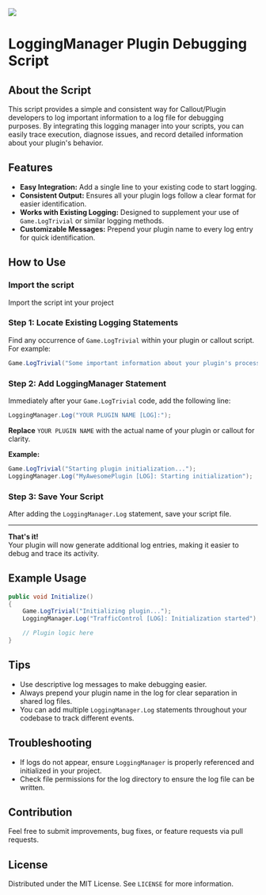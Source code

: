 <img src="https://img.shields.io/badge/status-Active-green" />

# LoggingManager Plugin Debugging Script

## About the Script

This script provides a simple and consistent way for Callout/Plugin developers to log important information to a log file for debugging purposes. By integrating this logging manager into your scripts, you can easily trace execution, diagnose issues, and record detailed information about your plugin's behavior.

## Features

- **Easy Integration:** Add a single line to your existing code to start logging.
- **Consistent Output:** Ensures all your plugin logs follow a clear format for easier identification.
- **Works with Existing Logging:** Designed to supplement your use of `Game.LogTrivial` or similar logging methods.
- **Customizable Messages:** Prepend your plugin name to every log entry for quick identification.

## How to Use

### Import the script
Import the script int your project

### Step 1: Locate Existing Logging Statements

Find any occurrence of `Game.LogTrivial` within your plugin or callout script. For example:

```csharp
Game.LogTrivial("Some important information about your plugin's process.");
```

### Step 2: Add LoggingManager Statement

Immediately after your `Game.LogTrivial` code, add the following line:

```csharp
LoggingManager.Log("YOUR PLUGIN NAME [LOG]:");
```

**Replace** `YOUR PLUGIN NAME` with the actual name of your plugin or callout for clarity.

**Example:**

```csharp
Game.LogTrivial("Starting plugin initialization...");
LoggingManager.Log("MyAwesomePlugin [LOG]: Starting initialization");
```

### Step 3: Save Your Script

After adding the `LoggingManager.Log` statement, save your script file.

---

**That's it!**  
Your plugin will now generate additional log entries, making it easier to debug and trace its activity.

## Example Usage

```csharp
public void Initialize()
{
    Game.LogTrivial("Initializing plugin...");
    LoggingManager.Log("TrafficControl [LOG]: Initialization started");

    // Plugin logic here
}
```

## Tips

- Use descriptive log messages to make debugging easier.
- Always prepend your plugin name in the log for clear separation in shared log files.
- You can add multiple `LoggingManager.Log` statements throughout your codebase to track different events.

## Troubleshooting

- If logs do not appear, ensure `LoggingManager` is properly referenced and initialized in your project.
- Check file permissions for the log directory to ensure the log file can be written.

## Contribution

Feel free to submit improvements, bug fixes, or feature requests via pull requests.

## License

Distributed under the MIT License. See `LICENSE` for more information.
